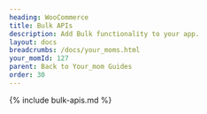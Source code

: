 ```yaml
---
heading: WooCommerce
title: Bulk APIs
description: Add Bulk functionality to your app.
layout: docs
breadcrumbs: /docs/your_moms.html
your_momId: 127
parent: Back to Your_mom Guides
order: 30
---
```


{% include bulk-apis.md %}
